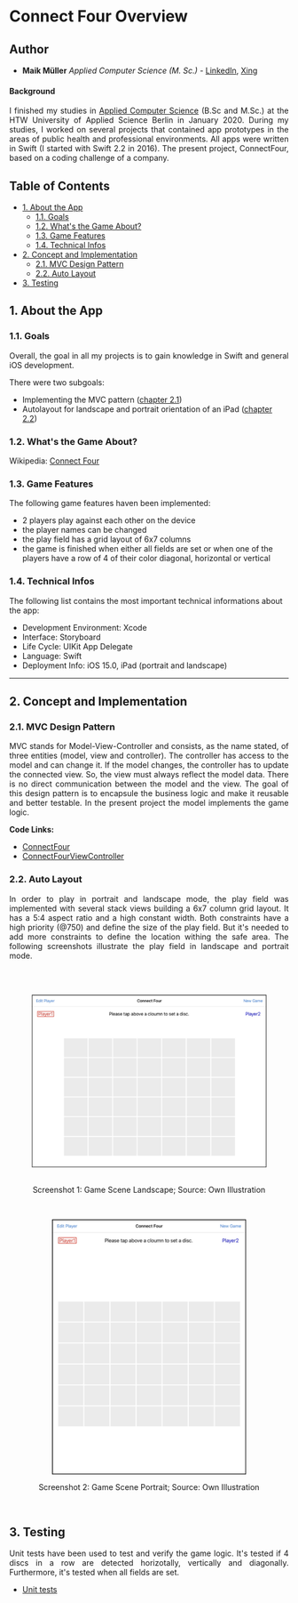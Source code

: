 # Connect Four Overview

## Author

* **Maik Müller** *Applied Computer Science (M. Sc.)* - [LinkedIn](https://www.linkedin.com/in/maik-m-253357107), [Xing](https://www.xing.com/profile/Maik_Mueller215/cv)

#### Background

<p align="justify">I finished my studies in <a href="https://ai-master.htw-berlin.de">Applied Computer Science</a> (B.Sc and M.Sc.) at the HTW University of Applied Science Berlin in January 2020. During my studies, I worked on several projects that contained app prototypes in the areas of public health and professional environments. All apps were written in Swift (I started with Swift 2.2 in 2016). The present project, ConnectFour, based on a coding challenge of a company.

## Table of Contents

* [1. About the App](#1-about-the-app)
  * [1.1. Goals](#11-goals)
  * [1.2. What's the Game About?](#12-whats-the-game-about)
  * [1.3. Game Features](#13-game-features)
  * [1.4. Technical Infos](#14-technical-infos)
* [2. Concept and Implementation](#2-concept-and-implementation)
  * [2.1. MVC Design Pattern](#21-mvc-design-pattern)
  * [2.2. Auto Layout](#22-auto-layout)
* [3. Testing](#3-testing)

## 1. About the App

### 1.1. Goals

<p align="justify">Overall, the goal in all my projects is to gain knowledge in Swift and general iOS development.</p>

There were two subgoals:

* Implementing the MVC pattern ([chapter 2.1](#21-mvc-design-pattern))
* Autolayout for landscape and portrait orientation of an iPad ([chapter 2.2](#22-auto-layout))

### 1.2. What's the Game About?

<p>Wikipedia: <a href="https://en.wikipedia.org/wiki/Connect_Four">Connect Four</a></p>

### 1.3. Game Features

The following game features haven been implemented:

* 2 players play against each other on the device
* the player names can be changed
* the play field has a grid layout of 6x7 columns
* the game is finished when either all fields are set or when one of the players have a row of 4 of their color diagonal, horizontal or vertical

### 1.4. Technical Infos

The following list contains the most important technical informations about the app:

* Development Environment: Xcode
* Interface: Storyboard
* Life Cycle: UIKit App Delegate
* Language: Swift
* Deployment Info: iOS 15.0, iPad (portrait and landscape)

---

## 2. Concept and Implementation

### 2.1. MVC Design Pattern

<p align="justify">MVC stands for Model-View-Controller and consists, as the name stated, of three entities (model, view and controller). The controller has access to the model and can change it. If the model changes, the controller has to update the connected view. So, the view must always reflect the model data. There is no direct communication between the model and the view. The goal of this design pattern is to encapsule the business logic and make it reusable and better testable. In the present project the model implements the game logic.</p>

**Code Links:**
  * [ConnectFour](ConnectFour/Models/ConnectFour.swift)
  * [ConnectFourViewController](ConnectFour/Scenes/ConnectFourViewController.swift)

### 2.2. Auto Layout

<p align="justify">In order to play in portrait and landscape mode, the play field was implemented with several stack views building a 6x7 column grid layout. It has a 5:4 aspect ratio and a high constant width. Both constraints have a high priority (@750) and define the size of the play field. But it's needed to add more constraints to define the location withing the safe area. The following screenshots illustrate the play field in landscape and portrait mode.</p>

<br/>
<figure>
  <p align="center">
    <img src="/ConnectFour/Resources/ReadMeImages/AutoLayoutLandscape.jpg" align="center" width="450">
     <p align="center">Screenshot 1: Game Scene Landscape; Source: Own Illustration
  </p>
</figure>
<br/>

<figure>
  <p align="center">
    <img src="/ConnectFour/Resources/ReadMeImages/AutoLayoutPortrait.jpg" align="center" width="350">
     <p align="center">Screenshot 2: Game Scene Portrait; Source: Own Illustration
  </p>
</figure>
<br/>

## 3. Testing

<p align="justify">Unit tests have been used to test and verify the game logic. It's tested if 4 discs in a row are detected horizotally, vertically and diagonally. Furthermore, it's tested when all fields are set.</p>

* [Unit tests](ConnectFourTests/ConnectFourTests.swift)

